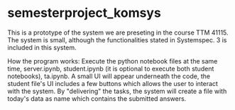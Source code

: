 # semesterproject_komsys

This is a prototype of the system we are preseting in the course TTM 41115.
The system is small, although the functionalities stated in Systemspec. 3 is included in this system.

How the program works: 
Execute the python notebook files at the same time, server.ipynb, student.ipynb (it is optional to execute both student notebooks), ta.ipynb.
A small UI will appear underneath the code, the student file's UI includes a few buttons which allows the user to interact with the system.
By "delivering" the tasks, the system will create a file with today's data as name which contains the submitted answers. 
